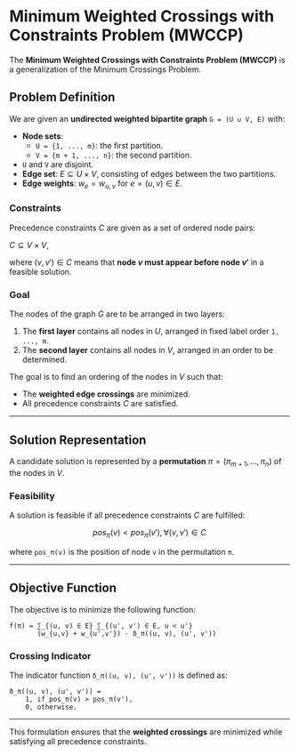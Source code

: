 # Minimum Weighted Crossings with Constraints Problem (MWCCP)

The **Minimum Weighted Crossings with Constraints Problem (MWCCP)** is a generalization of the Minimum Crossings Problem.

## Problem Definition

We are given an **undirected weighted bipartite graph** `G = (U ∪ V, E)` with:

- **Node sets**:
  - `U = {1, ..., m}`: the first partition.
  - `V = {m + 1, ..., n}`: the second partition.
- `U` and `V` are disjoint.
- **Edge set**: $E ⊆ U × V$, consisting of edges between the two partitions.
- **Edge weights**: $w_e = w_{u,v}$ for $e = (u, v) ∈ E$.

### Constraints

Precedence constraints $C$ are given as a set of ordered node pairs:

$C ⊆ V × V$,

where $(v, v') ∈ C$ means that **node $v$ must appear before node $v'$** in a feasible solution.

### Goal

The nodes of the graph $G$ are to be arranged in two layers:

1. The **first layer** contains all nodes in $U$, arranged in fixed label order `1, ..., m`.
2. The **second layer** contains all nodes in $V$, arranged in an order to be determined.

The goal is to find an ordering of the nodes in $V$ such that:

- The **weighted edge crossings** are minimized.
- All precedence constraints $C$ are satisfied.

---

## Solution Representation

A candidate solution is represented by a **permutation** $π = (π_{m+1}, ..., π_n)$ of the nodes in $V$.

### Feasibility

A solution is feasible if all precedence constraints $C$ are fulfilled:

$$
pos_π(v) < pos_π(v'), \forall (v, v') ∈ C
$$

where `pos_π(v)` is the position of node `v` in the permutation `π`.

---

## Objective Function

The objective is to minimize the following function:

```
f(π) = ∑_{(u, v) ∈ E} ∑_{(u', v') ∈ E, u < u'} 
       (w_{u,v} + w_{u',v'}) · δ_π((u, v), (u', v'))
```

### Crossing Indicator

The indicator function `δ_π((u, v), (u', v'))` is defined as:

```
δ_π((u, v), (u', v')) = 
    1, if pos_π(v) > pos_π(v'),
    0, otherwise.
```

---

This formulation ensures that the **weighted crossings** are minimized while satisfying all precedence constraints.

